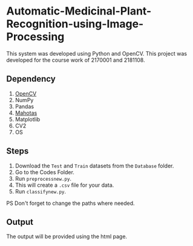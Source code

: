 # Automatic-Medicinal-Plant-Recognition-using-Image-Processing

This system was developed using Python and OpenCV. This project was developed for the course work of 2170001 and 2181108.

## Dependency
1. [OpenCV](https://www.geeksforgeeks.org/set-opencv-anaconda-environment/)
2. NumPy
3. Pandas
4. [Mahotas](https://stackoverflow.com/questions/42786181/how-to-add-package-mahotas-in-anaconda)
5. Matplotlib
6. CV2
7. OS

## Steps

1. Download the `Test` and `Train` datasets from the `Database` folder.
2. Go to the Codes Folder. 
3. Run `preprocessnew.py`.
4. This will create a `.csv` file for your data.
5. Run `classifynew.py`.

PS Don't forget to change the paths where needed.

## Output
The output will be provided using the html page.
